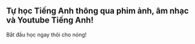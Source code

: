 ## Tự học Tiếng Anh thông qua phim ảnh, âm nhạc và Youtube Tiếng Anh!
Bắt đầu học ngay thôi cho nóng!